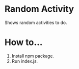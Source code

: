 # Random Activity

Shows random activities to do.

# How to...

1. Install npm package.
2. Run index.js.
